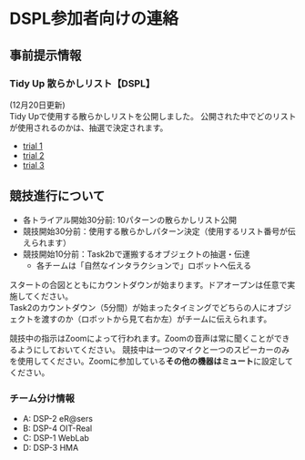 # DSPL参加者向けの連絡

## 事前提示情報
### Tidy Up 散らかしリスト【DSPL】
(12月20日更新)<br>
Tidy Upで使用する散らかしリストを公開しました。
公開された中でどのリストが使用されるのかは、抽選で決定されます。
- [trial 1](documents/DSPL_Place_List_for_trial1)
- [trial 2](documents/DSPL_Place_List_for_trial2)
- [trial 3](documents/DSPL_Place_List_for_trial3)

## 競技進行について

* 各トライアル開始30分前: 10パターンの散らかしリスト公開
* 競技開始30分前：使用する散らかしパターン決定（使用するリスト番号が伝えられます）
* 競技開始10分前：Task2bで運搬するオブジェクトの抽選・伝達
  - 各チームは「自然なインタラクションで」ロボットへ伝える

スタートの合図とともにカウントダウンが始まります。ドアオープンは任意で実施してください。<br>
Task2のカウントダウン（5分間）が始まったタイミングでどちらの人にオブジェクトを渡すのか（ロボットから見て右か左）がチームに伝えられます。

競技中の指示はZoomによって行われます。Zoomの音声は常に聞くことができるようにしておいてください。
競技中は一つのマイクと一つのスピーカーのみを使用してください。Zoomに参加している**その他の機器はミュート**に設定してください。


### チーム分け情報
* A: DSP-2 eR@sers
* B: DSP-4 OIT-Real
* C: DSP-1 WebLab
* D: DSP-3 HMA



